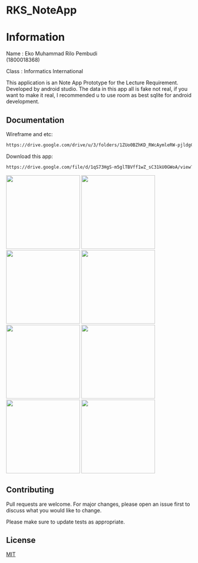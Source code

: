 # RKS_NoteApp
# Information

Name : Eko Muhammad Rilo Pembudi <br>
(1800018368)

Class : Informatics International

This application is an Note App Prototype for the Lecture Requirement. Developed by android studio. The data in this app all is fake not real, if you want to make it real, I recommended u to use room as best sqlite for android development.

## Documentation

Wireframe and etc:

```bash
https://drive.google.com/drive/u/3/folders/1ZUo0BZhKD_RWcAymleRW-pjldgC4eohu
```


Download this app:

```bash
https://drive.google.com/file/d/1qS73HgS-m5glTBVff1wZ_sC31kU0GWoA/view?usp=sharing
```

<img src="https://user-images.githubusercontent.com/45749606/103413755-6cb29380-4bad-11eb-83f2-f3ddbac7fbf5.jpg" width="200"/> <img src="https://user-images.githubusercontent.com/45749606/103413757-6de3c080-4bad-11eb-9f52-d2715e1daab7.jpg" width="200"/> <img src="https://user-images.githubusercontent.com/45749606/103413753-691f0c80-4bad-11eb-86b2-129210b668e6.jpg" width="200"/> <img src="https://user-images.githubusercontent.com/45749606/103413766-72a87480-4bad-11eb-9403-3a1a821cc106.jpg" width="200"/> <img src="https://user-images.githubusercontent.com/45749606/103413758-6f14ed80-4bad-11eb-8396-8b593fc5ac50.jpg" width="200"/> <img src="https://user-images.githubusercontent.com/45749606/103413768-74723800-4bad-11eb-906d-e96a7392dff8.jpg" width="200"/> <img src="https://user-images.githubusercontent.com/45749606/103413764-71774780-4bad-11eb-9db5-50de8654a420.jpg" width="200"/> <img src="https://user-images.githubusercontent.com/45749606/103413758-6f14ed80-4bad-11eb-8396-8b593fc5ac50.jpg" width="200"/> 

## Contributing
Pull requests are welcome. For major changes, please open an issue first to discuss what you would like to change.

Please make sure to update tests as appropriate.

## License
[MIT](https://choosealicense.com/licenses/mit/)
